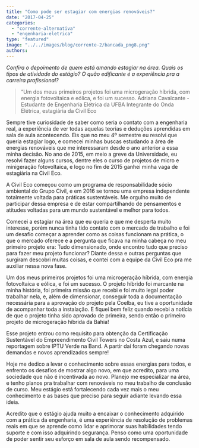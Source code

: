 ```yaml
---
title: "Como pode ser estagiar com energias renováveis?"
date: "2017-04-25"
categories: 
  - "corrente-alternativa"
  - "engenharia-eletrica"
type: "featured"
image: "../../images/blog/corrente-2/bancada_png8.png"
authors:
---
```


_Confira o depoimento de quem está amando estagiar na área. Quais os tipos de atividade do estágio? O quão edificante é a experiência pra a carreira profissional?_

> “Um dos meus primeiros projetos foi uma microgeração híbrida, com energia fotovoltaica e eólica, e foi um sucesso. Adriana Cavalcante - Estudante de Engenharia Elétrica da UFBA Integrante do Onda Elétrica, estagiária da Civil Eco

Sempre tive curiosidade de saber como seria o contato com a engenharia real, a experiência de ver todas aquelas teorias e deduções aprendidas em sala de aula acontecendo. Eis que no meu 4º semestre eu resolvi que queria estagiar logo, e comecei minhas buscas estudando a área de energias renováveis que me interessaram desde o ano anterior a essa minha decisão. No ano de 2015, em meio a greve da Universidade, eu resolvi fazer alguns cursos, dentre eles o curso de projetos de micro e minigeração fotovoltaica, e logo no fim de 2015 ganhei minha vaga de estagiária na Civil Eco.

A Civil Eco começou como um programa de responsabilidade sócio ambiental do Grupo Civil, e em 2016 se tornou uma empresa independente totalmente voltada para práticas sustentáveis. Me orgulho muito de participar dessa empresa e de estar compartilhando de pensamentos e atitudes voltadas para um mundo sustentável e melhor para todos.

Comecei a estagiar na área que eu queria e que me desperta muito interesse, porém nunca tinha tido contato com o mercado de trabalho e foi um desafio começar a aprender como as coisas funcionam na prática, o que o mercado oferece e a pergunta que ficava na minha cabeça no meu primeiro projeto era: Tudo dimensionado, onde encontro tudo que preciso para fazer meu projeto funcionar? Diante dessa e outras perguntas que surgiram descobri muitas coisas, e contei com a equipe da Civil Eco pra me auxiliar nessa nova fase.

Um dos meus primeiros projetos foi uma microgeração híbrida, com energia fotovoltaica e eólica, e foi um sucesso. O projeto híbrido foi marcante na minha história, foi primeira missão que recebi e foi muito legal poder trabalhar nela, e, além de dimensionar, conseguir toda a documentação necessária para a aprovação do projeto pela Coelba, eu tive a oportunidade de acompanhar toda a instalação. E fiquei bem feliz quando recebi a notícia de que o projeto tinha sido aprovado de primeira, sendo então o primeiro projeto de microgeração híbrida da Bahia!

Esse projeto entrou como requisito para obtenção da Certificação Sustentável do Empreendimento Civil Towers no Costa Azul, e saiu numa reportagem sobre IPTU Verde na Band. A partir daí foram chegando novas demandas e novos aprendizados sempre!

Hoje me dedico a levar o conhecimento sobre essas energias para todos, e enfrento os desafios de mostrar algo novo, em que acredito, para uma sociedade que não é incentivada ao novo. Planejo me especializar na área, e tenho planos pra trabalhar com renováveis no meu trabalho de conclusão de curso. Meu estágio está fortalecendo cada vez mais o meu conhecimento e as bases que preciso para seguir adiante levando essa ideia.

Acredito que o estágio ajuda muito a encaixar o conhecimento adquirido com a prática da engenharia, é uma experiência de resolução de problemas reais em que se aprende como lidar e aprimorar suas habilidades tendo suporte e com isso adquirindo segurança. Penso como uma oportunidade de poder sentir seu esforço em sala de aula sendo recompensado.
